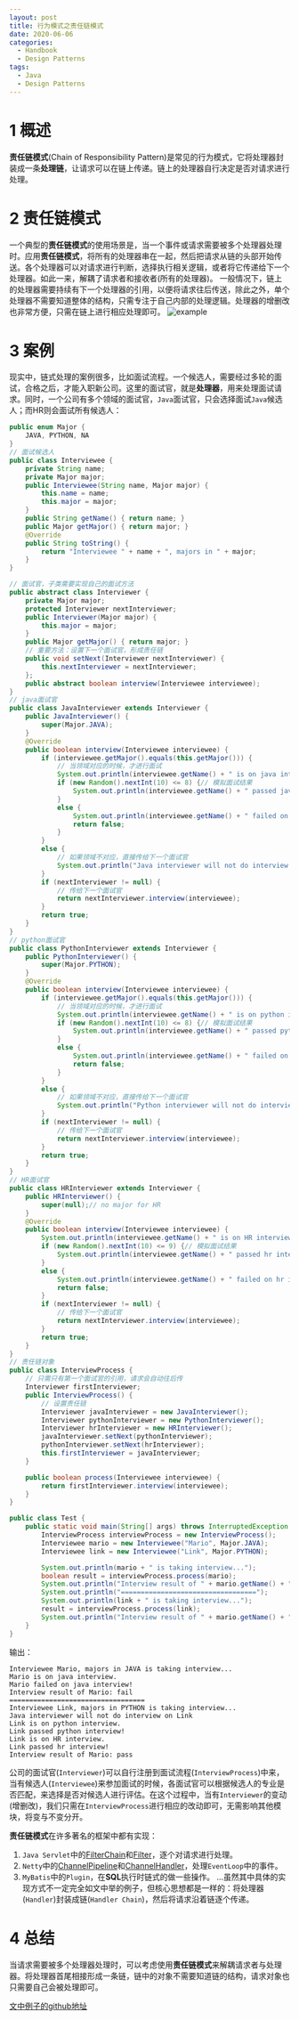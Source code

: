 ```yaml
---
layout: post
title: 行为模式之责任链模式
date: 2020-06-06
categories:
  - Handbook
  - Design Patterns
tags:
  - Java
  - Design Patterns
---
```


# 1 概述

**责任链模式**(Chain of Responsibility Pattern)是常见的行为模式，它将处理器封装成一条**处理链**，让请求可以在链上传递。链上的处理器自行决定是否对请求进行处理。

# 2 责任链模式

一个典型的**责任链模式**的使用场景是，当一个事件或请求需要被多个处理器处理时。应用**责任链模式**，将所有的处理器串在一起，然后把请求从链的头部开始传送。各个处理器可以对请求进行判断，选择执行相关逻辑，或者将它传递给下一个处理器。如此一来，解耦了请求者和接收者(所有的处理器)。
一般情况下，链上的处理器需要持续有下一个处理器的引用，以便将请求往后传送，除此之外，单个处理器不需要知道整体的结构，只需专注于自己内部的处理逻辑。处理器的增删改也非常方便，只需在链上进行相应处理即可。
![example](/src/img/article-img/Handbook/design%20patterns/behavioral/chain%20of%20responsibility/chainOfResponsibility.jpg)

# 3 案例

现实中，链式处理的案例很多，比如面试流程。一个候选人，需要经过多轮的面试，合格之后，才能入职新公司。这里的面试官，就是**处理器**，用来处理面试请求。同时，一个公司有多个领域的面试官，`Java`面试官，只会选择面试`Java`候选人；而HR则会面试所有候选人：
~~~java
public enum Major {
    JAVA, PYTHON, NA
}
// 面试候选人
public class Interviewee {
    private String name;
    private Major major;
    public Interviewee(String name, Major major) {
        this.name = name;
        this.major = major;
    }
    public String getName() { return name; }
    public Major getMajor() { return major; }
    @Override
    public String toString() {
        return "Interviewee " + name + ", majors in " + major;
    }
}

// 面试官，子类需要实现自己的面试方法
public abstract class Interviewer {
    private Major major;
    protected Interviewer nextInterviewer;
    public Interviewer(Major major) {
        this.major = major;
    }
    public Major getMajor() { return major; }
    // 重要方法：设置下一个面试官，形成责任链
    public void setNext(Interviewer nextInterviewer) {
        this.nextInterviewer = nextInterviewer;
    };
    public abstract boolean interview(Interviewee interviewee);
}
// java面试官
public class JavaInterviewer extends Interviewer {
    public JavaInterviewer() {
        super(Major.JAVA);
    }
    @Override
    public boolean interview(Interviewee interviewee) {
        if (interviewee.getMajor().equals(this.getMajor())) {
            // 当领域对应的时候，才进行面试
            System.out.println(interviewee.getName() + " is on java interview.");
            if (new Random().nextInt(10) <= 8) {// 模拟面试结果
                System.out.println(interviewee.getName() + " passed java interview!");
            }
            else {
                System.out.println(interviewee.getName() + " failed on java interview!");
                return false;
            }
        }
        else {
            // 如果领域不对应，直接传给下一个面试官
            System.out.println("Java interviewer will not do interview on " + interviewee.getName());
        }
        if (nextInterviewer != null) {
            // 传给下一个面试官
            return nextInterviewer.interview(interviewee);
        }
        return true;
    }
}
// python面试官
public class PythonInterviewer extends Interviewer {
    public PythonInterviewer() {
        super(Major.PYTHON);
    }
    @Override
    public boolean interview(Interviewee interviewee) {
        if (interviewee.getMajor().equals(this.getMajor())) {
            // 当领域对应的时候，才进行面试
            System.out.println(interviewee.getName() + " is on python interview.");
            if (new Random().nextInt(10) <= 8) {// 模拟面试结果
                System.out.println(interviewee.getName() + " passed python interview!");
            }
            else {
                System.out.println(interviewee.getName() + " failed on python interview!");
                return false;
            }
        }
        else {
            // 如果领域不对应，直接传给下一个面试官
            System.out.println("Python interviewer will not do interview on " + interviewee.getName());
        }
        if (nextInterviewer != null) {
            // 传给下一个面试官
            return nextInterviewer.interview(interviewee);
        }
        return true;
    }
}
// HR面试官
public class HRInterviewer extends Interviewer {
    public HRInterviewer() {
        super(null);// no major for HR
    }
    @Override
    public boolean interview(Interviewee interviewee) {
        System.out.println(interviewee.getName() + " is on HR interview.");
        if (new Random().nextInt(10) <= 9) {// 模拟面试结果
            System.out.println(interviewee.getName() + " passed hr interview!");
        }
        else {
            System.out.println(interviewee.getName() + " failed on hr interview!");
            return false;
        }
        if (nextInterviewer != null) {
            // 传给下一个面试官
            return nextInterviewer.interview(interviewee);
        }
        return true;
    }
}
// 责任链对象
public class InterviewProcess {
    // 只需只有第一个面试官的引用，请求会自动往后传
    Interviewer firstInterviewer;
    public InterviewProcess() {
        // 设置责任链
        Interviewer javaInterviewer = new JavaInterviewer();
        Interviewer pythonInterviewer = new PythonInterviewer();
        Interviewer hrInterviewer = new HRInterviewer();
        javaInterviewer.setNext(pythonInterviewer);
        pythonInterviewer.setNext(hrInterviewer);
        this.firstInterviewer = javaInterviewer;
    }

    public boolean process(Interviewee interviewee) {
        return firstInterviewer.interview(interviewee);
    }
}

public class Test {
    public static void main(String[] args) throws InterruptedException {
        InterviewProcess interviewProcess = new InterviewProcess();
        Interviewee mario = new Interviewee("Mario", Major.JAVA);
        Interviewee link = new Interviewee("Link", Major.PYTHON);

        System.out.println(mario + " is taking interview...");
        boolean result = interviewProcess.process(mario);
        System.out.println("Interview result of " + mario.getName() + ": " + (result ? "pass" : "fail"));
        System.out.println("==================================");
        System.out.println(link + " is taking interview...");
        result = interviewProcess.process(link);
        System.out.println("Interview result of " + mario.getName() + ": " + (result ? "pass" : "fail"));
    }
}
~~~

输出：
~~~
Interviewee Mario, majors in JAVA is taking interview...
Mario is on java interview.
Mario failed on java interview!
Interview result of Mario: fail
==================================
Interviewee Link, majors in PYTHON is taking interview...
Java interviewer will not do interview on Link
Link is on python interview.
Link passed python interview!
Link is on HR interview.
Link passed hr interview!
Interview result of Mario: pass
~~~

公司的面试官(`Interviewer`)可以自行注册到面试流程(`InterviewProcess`)中来，当有候选人(`Interviewee`)来参加面试的时候，各面试官可以根据候选人的专业是否匹配，来选择是否对候选人进行评估。在这个过程中，当有`Interviewer`的变动(增删改)，我们只需在`InterviewProcess`进行相应的改动即可，无需影响其他模块，将变与不变分开。

**责任链模式**在许多著名的框架中都有实现：
1. `Java Servlet`中的[FilterChain](https://docs.oracle.com/javaee/7/api/javax/servlet/FilterChain.html)和[Filter](https://docs.oracle.com/javaee/7/api/javax/servlet/Filter.html#doFilter-javax.servlet.ServletRequest-javax.servlet.ServletResponse-javax.servlet.FilterChain-)，逐个对请求进行处理。
2. `Netty`中的[ChannelPipeline](https://netty.io/4.0/api/io/netty/channel/ChannelPipeline.html)和[ChannelHandler](https://netty.io/4.0/api/io/netty/channel/ChannelHandler.html)，处理`EventLoop`中的事件。
3. `MyBatis`中的`Plugin`，在**SQL**执行时链式的做一些操作。
...虽然其中具体的实现方式不一定完全如文中举的例子，但核心思想都是一样的：将处理器(`Handler`)封装成链(`Handler Chain`)，然后将请求沿着链逐个传递。

# 4 总结

当请求需要被多个处理器处理时，可以考虑使用**责任链模式**来解耦请求者与处理器。将处理器首尾相接形成一条链，链中的对象不需要知道链的结构，请求对象也只需要自己会被处理即可。

[文中例子的github地址](https://github.com/chingjustwe/designPattern)